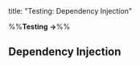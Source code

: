 <frontmatter>
title: "Testing: Dependency Injection"
</frontmatter>

<link rel="stylesheet" href="{{baseUrl}}/css/textbook.css">

<div class="website-content">

%%**Testing →**%%

## Dependency Injection

<div id="main">

<include src="what/embed.md" boilerplate  />
<include src="how/embed.md" boilerplate  />

</div>

</div>
